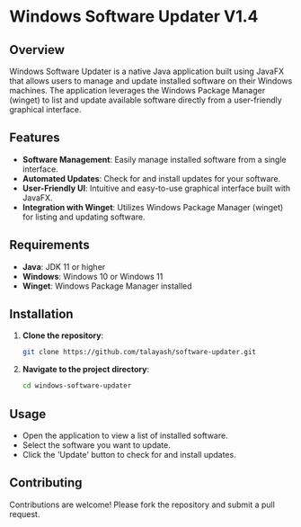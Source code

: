 # Windows Software Updater V1.4

## Overview

Windows Software Updater is a native Java application built using JavaFX that allows users to manage and update
installed software on their Windows machines. The application leverages the Windows Package Manager (winget) to list and
update available software directly from a user-friendly graphical interface.

## Features

- **Software Management**: Easily manage installed software from a single interface.
- **Automated Updates**: Check for and install updates for your software.
- **User-Friendly UI**: Intuitive and easy-to-use graphical interface built with JavaFX.
- **Integration with Winget**: Utilizes Windows Package Manager (winget) for listing and updating software.

## Requirements

- **Java**: JDK 11 or higher
- **Windows**: Windows 10 or Windows 11
- **Winget**: Windows Package Manager installed

## Installation

1. **Clone the repository**:
    ```sh
    git clone https://github.com/talayash/software-updater.git
    ```
2. **Navigate to the project directory**:
    ```sh
    cd windows-software-updater
    ```


## Usage

- Open the application to view a list of installed software.
- Select the software you want to update.
- Click the 'Update' button to check for and install updates.

## Contributing

Contributions are welcome! Please fork the repository and submit a pull request.
